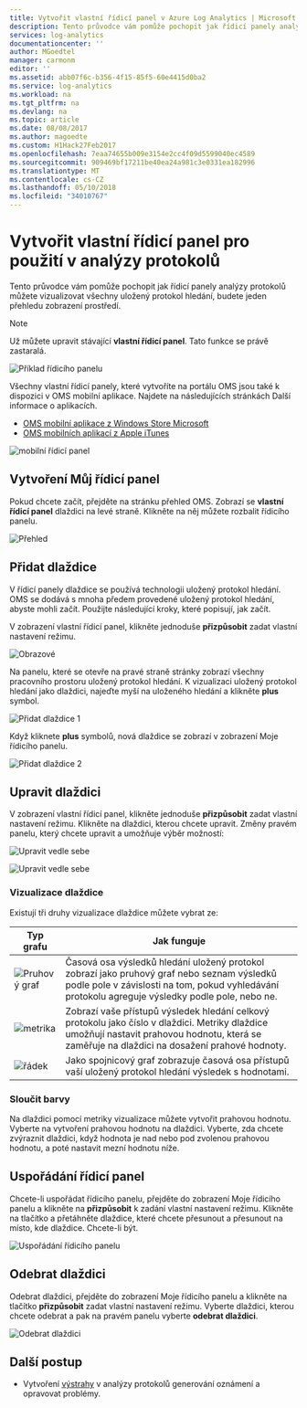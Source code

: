 ```yaml
---
title: Vytvořit vlastní řídicí panel v Azure Log Analytics | Microsoft Docs
description: Tento průvodce vám pomůže pochopit jak řídicí panely analýzy protokolů můžete vizualizovat všechny uložený protokol hledání, budete jeden přehledu zobrazení prostředí.
services: log-analytics
documentationcenter: ''
author: MGoedtel
manager: carmonm
editor: ''
ms.assetid: abb07f6c-b356-4f15-85f5-60e4415d0ba2
ms.service: log-analytics
ms.workload: na
ms.tgt_pltfrm: na
ms.devlang: na
ms.topic: article
ms.date: 08/08/2017
ms.author: magoedte
ms.custom: H1Hack27Feb2017
ms.openlocfilehash: 7eaa74655b009e3154e2cc4f09d5599040ec4589
ms.sourcegitcommit: 909469bf17211be40ea24a981c3e0331ea182996
ms.translationtype: MT
ms.contentlocale: cs-CZ
ms.lasthandoff: 05/10/2018
ms.locfileid: "34010767"
---
```

# <a name="create-a-custom-dashboard-for-use-in-log-analytics"></a>Vytvořit vlastní řídicí panel pro použití v analýzy protokolů

Tento průvodce vám pomůže pochopit jak řídicí panely analýzy protokolů můžete vizualizovat všechny uložený protokol hledání, budete jeden přehledu zobrazení prostředí.

>[!NOTE]
> Už můžete upravit stávající **vlastní řídicí panel**. Tato funkce se právě zastaralá.

![Příklad řídicího panelu](./media/log-analytics-dashboards/oms-dashboards-example-dash.png)

Všechny vlastní řídicí panely, které vytvoříte na portálu OMS jsou také k dispozici v OMS mobilní aplikace. Najdete na následujících stránkách Další informace o aplikacích.

* [OMS mobilní aplikace z Windows Store Microsoft](http://www.windowsphone.com/store/app/operational-insights/4823b935-83ce-466c-82bb-bd0a3f58d865)
* [OMS mobilních aplikací z Apple iTunes](https://itunes.apple.com/app/microsoft-operations-management/id1042424859?mt=8)

![mobilní řídicí panel](./media/log-analytics-dashboards/oms-search-mobile.png)

## <a name="how-do-i-create-my-dashboard"></a>Vytvoření Můj řídicí panel
Pokud chcete začít, přejděte na stránku přehled OMS. Zobrazí se **vlastní řídicí panel** dlaždici na levé straně. Klikněte na něj můžete rozbalit řídicího panelu.

![Přehled](./media/log-analytics-dashboards/oms-dashboards-overview.png)

## <a name="adding-a-tile"></a>Přidat dlaždice
V řídicí panely dlaždice se používá technologii uložený protokol hledání. OMS se dodává s mnoha předem provedené uložený protokol hledání, abyste mohli začít. Použijte následující kroky, které popisují, jak začít.

V zobrazení vlastní řídicí panel, klikněte jednoduše **přizpůsobit** zadat vlastní nastavení režimu.

![Obrazové](./media/log-analytics-dashboards/oms-dashboards-pictorial01.png)

 Na panelu, které se otevře na pravé straně stránky zobrazí všechny pracovního prostoru uložený protokol hledání. K vizualizaci uložený protokol hledání jako dlaždici, najeďte myší na uloženého hledání a klikněte **plus** symbol.

![Přidat dlaždice 1](./media/log-analytics-dashboards/oms-dashboards-pictorial02.png)

Když kliknete **plus** symbolů, nová dlaždice se zobrazí v zobrazení Moje řídicího panelu.

![Přidat dlaždice 2](./media/log-analytics-dashboards/oms-dashboards-pictorial03.png)

## <a name="edit-a-tile"></a>Upravit dlaždici
V zobrazení vlastní řídicí panel, klikněte jednoduše **přizpůsobit** zadat vlastní nastavení režimu. Klikněte na dlaždici, kterou chcete upravit. Změny pravém panelu, který chcete upravit a umožňuje výběr možností:

![Upravit vedle sebe](./media/log-analytics-dashboards/oms-dashboards-pictorial04.png)

![Upravit vedle sebe](./media/log-analytics-dashboards/oms-dashboards-pictorial05.png)

### <a name="tile-visualizations"></a>Vizualizace dlaždice
Existují tři druhy vizualizace dlaždice můžete vybrat ze:

| Typ grafu | Jak funguje |
| --- | --- |
| ![Pruhový graf](./media/log-analytics-dashboards/oms-dashboards-bar-chart.png) |Časová osa výsledků hledání uložený protokol zobrazí jako pruhový graf nebo seznam výsledků podle pole v závislosti na tom, pokud vyhledávání protokolu agreguje výsledky podle pole, nebo ne. |
| ![metrika](./media/log-analytics-dashboards/oms-dashboards-metric.png) |Zobrazí vaše přístupů výsledek hledání celkový protokolu jako číslo v dlaždici. Metriky dlaždice umožňují nastavit prahovou hodnotu, která se zaměřuje na dlaždici na dosažení prahové hodnoty. |
| ![řádek](./media/log-analytics-dashboards/oms-dashboards-line.png) |Jako spojnicový graf zobrazuje časová osa přístupů vaší uložený protokol hledání výsledek s hodnotami. |

### <a name="threshold"></a>Sloučit barvy
Na dlaždici pomocí metriky vizualizace můžete vytvořit prahovou hodnotu. Vyberte na vytvoření prahovou hodnotu na dlaždici. Vyberte, zda chcete zvýraznit dlaždici, když hodnota je nad nebo pod zvolenou prahovou hodnotu, a poté nastavit mezní hodnotu níže.

## <a name="organizing-the-dashboard"></a>Uspořádání řídicí panel
Chcete-li uspořádat řídicího panelu, přejděte do zobrazení Moje řídicího panelu a klikněte na **přizpůsobit** k zadání vlastní nastavení režimu. Klikněte na tlačítko a přetáhněte dlaždice, které chcete přesunout a přesunout na místo, kde dlaždice. Chcete-li být.

![Uspořádání řídicího panelu](./media/log-analytics-dashboards/oms-dashboards-organize.png)

## <a name="remove-a-tile"></a>Odebrat dlaždici
Odebrat dlaždici, přejděte do zobrazení Moje řídicího panelu a klikněte na tlačítko **přizpůsobit** zadat vlastní nastavení režimu. Vyberte dlaždici, kterou chcete odebrat a pak na pravém panelu vyberte **odebrat dlaždici**.

![Odebrat dlaždici](./media/log-analytics-dashboards/oms-dashboards-remove-tile.png)

## <a name="next-steps"></a>Další postup
* Vytvoření [výstrahy](log-analytics-alerts.md) v analýzy protokolů generování oznámení a opravovat problémy.
